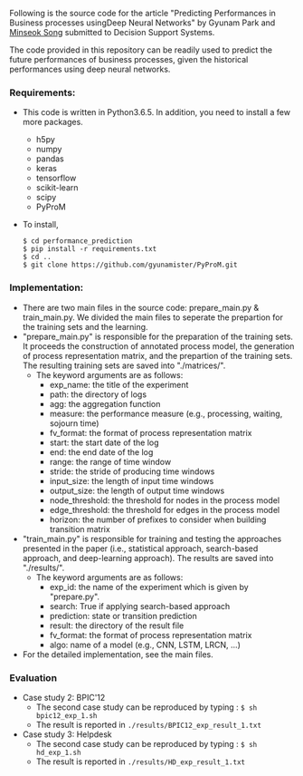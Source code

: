 Following is the source code for the article "Predicting Performances in Business processes usingDeep Neural Networks" by Gyunam Park and [Minseok Song](http://mssong.postech.ac.kr) submitted to Decision Support Systems.

The code provided in this repository can be readily used to predict the future performances of business processes, given the historical performances using deep neural networks.

### Requirements:

- This code is written in Python3.6.5. In addition, you need to install a few more packages.

  - h5py
  - numpy
  - pandas
  - keras
  - tensorflow
  - scikit-learn
  - scipy
  - PyProM

- To install,

  ```
  $ cd performance_prediction
  $ pip install -r requirements.txt
  $ cd ..
  $ git clone https://github.com/gyunamister/PyProM.git
  ```



### Implementation:

- There are two main files in the source code: prepare_main.py & train_main.py. We divided the main files  to seperate the prepartion for the training sets and the learning.
- "prepare_main.py" is responsible for the preparation of the training sets. It proceeds the construction of annotated process model, the generation of process representation matrix, and the prepartion of the training sets. The resulting training sets are saved into "./matrices/".
  - The keyword arguments are as follows:
    - exp_name: the title of the experiment
    - path: the directory of logs
    - agg: the aggregation function
    - measure: the performance measure (e.g., processing, waiting, sojourn time)
    - fv_format: the format of process representation matrix
    - start: the start date of the log
    - end: the end date of the log
    - range: the range of time window
    - stride: the stride of producing time windows
    - input_size: the length of input time windows
    - output_size: the length of output time windows
    - node_threshold: the threshold for nodes in the process model
    - edge_threshold: the threshold for edges in the process model
    - horizon: the number of prefixes to consider when building transition matrix
- "train_main.py" is responsible for training and testing the approaches presented in the paper (i.e., statistical approach, search-based approach, and deep-learning approach). The results are saved into "./results/".
  - The keyword arguments are as follows:
    - exp_id: the name of the experiment which is given by "prepare.py".
    - search: True if applying search-based approach
    - prediction: state or transition prediction
    - result: the directory of the result file
    - fv_format: the format of process representation matrix
    - algo: name of a model (e.g., CNN, LSTM, LRCN, ...)
- For the detailed implementation, see the main files.

### Evaluation

- Case study 2: BPIC'12
  - The second case study can be reproduced by typing :  `$ sh bpic12_exp_1.sh`
  - The result is reported in `./results/BPIC12_exp_result_1.txt`
- Case study 3: Helpdesk
  - The second case study can be reproduced by typing :  `$ sh hd_exp_1.sh`
  - The result is reported in `./results/HD_exp_result_1.txt`